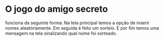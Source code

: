 ﻿# O jogo do amigo secreto
 funciona da seguinte forma: Na tela principal temos a opção de inserir nomes aleatóriamente. Em seguida é feito um sorteio. E por fim temos uma mensagem na tela sinalizando qual nome foi sorteado. 

